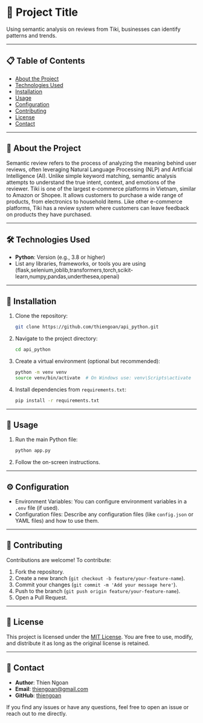 # 📘 Project Title

Using semantic analysis on reviews from Tiki, businesses can identify patterns and trends.

---

## 📋 Table of Contents

- [About the Project](#about-the-project)
- [Technologies Used](#technologies-used)
- [Installation](#installation)
- [Usage](#usage)
- [Configuration](#configuration)
- [Contributing](#contributing)
- [License](#license)
- [Contact](#contact)

---

## 📖 About the Project

Semantic review refers to the process of analyzing the meaning behind user reviews, often leveraging Natural Language Processing (NLP) and Artificial Intelligence (AI). Unlike simple keyword matching, semantic analysis attempts to understand the true intent, context, and emotions of the reviewer.
Tiki is one of the largest e-commerce platforms in Vietnam, similar to Amazon or Shopee. It allows customers to purchase a wide range of products, from electronics to household items. Like other e-commerce platforms, Tiki has a review system where customers can leave feedback on products they have purchased.

---

## 🛠️ Technologies Used

- **Python**: Version (e.g., 3.8 or higher)
- List any libraries, frameworks, or tools you are using (flask,selenium,joblib,transformers,torch,scikit-learn,numpy,pandas,underthesea,openai)

---

## 🚀 Installation

1. Clone the repository:
   ```bash
   git clone https://github.com/thiengoan/api_python.git
   ```
2. Navigate to the project directory:
   ```bash
   cd api_python
   ```
3. Create a virtual environment (optional but recommended):
   ```bash
   python -m venv venv
   source venv/bin/activate  # On Windows use: venv\Scripts\activate
   ```
4. Install dependencies from `requirements.txt`:
   ```bash
   pip install -r requirements.txt
   ```

---

## 📘 Usage

1. Run the main Python file:
   ```bash
   python app.py
   ```
2. Follow the on-screen instructions.

---

## ⚙️ Configuration

- Environment Variables: You can configure environment variables in a `.env` file (if used).
- Configuration files: Describe any configuration files (like `config.json` or YAML files) and how to use them.

---

## 🤝 Contributing

Contributions are welcome! To contribute:

1. Fork the repository.
2. Create a new branch (`git checkout -b feature/your-feature-name`).
3. Commit your changes (`git commit -m 'Add your message here'`).
4. Push to the branch (`git push origin feature/your-feature-name`).
5. Open a Pull Request.

---

## 📜 License

This project is licensed under the [MIT License](https://opensource.org/licenses/MIT). You are free to use, modify, and distribute it as long as the original license is retained.

---

## 📧 Contact

- **Author**: Thien Ngoan
- **Email**: [thiengoan@gmail.com](mailto\:thiengoan@gmail.com)
- **GitHub**: [thiengoan](https://github.com/thiengoan)

If you find any issues or have any questions, feel free to open an issue or reach out to me directly.

